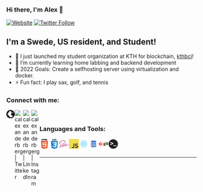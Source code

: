 ### Hi there, I'm Alex 👋 

[![Website](https://img.shields.io/website?label=calexanderberg.com&style=for-the-badge&url=https%3A%2F%2Fcalexanderberg.com)](https://calexanderberg.com)
[![Twitter Follow](https://img.shields.io/twitter/follow/calexanderberg?color=1DA1F2&logo=twitter&style=for-the-badge)](https://twitter.com/intent/follow?original_referer=https%3A%2F%2Fgithub.com%2Fcalexanderberg&screen_name=calexanderberg)

## I'm a Swede, US resident, and Student!

- 🔭 I just launched my student organization at KTH for blockchain, [kthbci]!
- 🌱 I’m currently learning home labbing and backend development
- 🥅 2022 Goals: Create a selfhosting server using virtualization and docker.
- ⚡ Fun fact: I play sax, golf, and tennis

### Connect with me:

[<img align="left" alt="calexanderberg.com" width="22px" src="https://raw.githubusercontent.com/iconic/open-iconic/master/svg/globe.svg" />][website]
[<img align="left" alt="calexanderberg | Twitter" width="22px" src="https://cdn.jsdelivr.net/npm/simple-icons@v3/icons/twitter.svg" />][twitter]
[<img align="left" alt="calexanderberg | LinkedIn" width="22px" src="https://cdn.jsdelivr.net/npm/simple-icons@v3/icons/linkedin.svg" />][linkedin]
[<img align="left" alt="calexanderberg | Instagram" width="22px" src="https://cdn.jsdelivr.net/npm/simple-icons@v3/icons/instagram.svg" />][instagram]

<br />

### Languages and Tools:

[<img align="left" alt="HTML5" width="26px" src="https://raw.githubusercontent.com/github/explore/80688e429a7d4ef2fca1e82350fe8e3517d3494d/topics/html/html.png" />][websitework]
[<img align="left" alt="CSS3" width="26px" src="https://raw.githubusercontent.com/github/explore/80688e429a7d4ef2fca1e82350fe8e3517d3494d/topics/css/css.png" />][websitework]
[<img align="left" alt="Sass" width="26px" src="https://raw.githubusercontent.com/github/explore/80688e429a7d4ef2fca1e82350fe8e3517d3494d/topics/sass/sass.png" />][websitework]
[<img align="left" alt="JavaScript" width="26px" src="https://raw.githubusercontent.com/github/explore/80688e429a7d4ef2fca1e82350fe8e3517d3494d/topics/javascript/javascript.png" />][websitework]
[<img align="left" alt="React" width="26px" src="https://raw.githubusercontent.com/github/explore/80688e429a7d4ef2fca1e82350fe8e3517d3494d/topics/react/react.png" />][websitework]
[<img align="left" alt="SQL" width="26px" src="https://raw.githubusercontent.com/github/explore/80688e429a7d4ef2fca1e82350fe8e3517d3494d/topics/sql/sql.png" />][websitework]
[<img align="left" alt="Git" width="26px" src="https://raw.githubusercontent.com/github/explore/80688e429a7d4ef2fca1e82350fe8e3517d3494d/topics/git/git.png" />][websitework]
[<img align="left" alt="Terminal" width="26px" src="https://raw.githubusercontent.com/github/explore/80688e429a7d4ef2fca1e82350fe8e3517d3494d/topics/terminal/terminal.png" />][websitework]

<br />
<br />

---

[website]: https://calexanderberg.com
[kthbci]: https://kthbci.com
[twitter]: https://twitter.com/calexanderberg
[instagram]: https://instagram.com/calexanderberg
[linkedin]: https://linkedin.com/in/calexanderberg
[websitework]: https://www.calexanderberg.com/work
